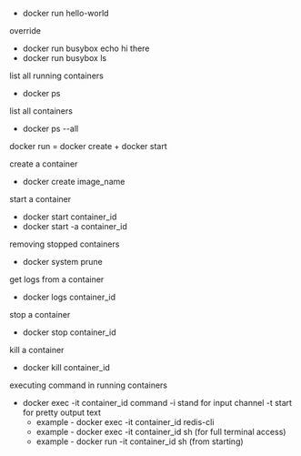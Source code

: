 - docker run hello-world

override

- docker run busybox echo hi there
- docker run busybox ls

list all running containers

- docker ps

list all containers

- docker ps --all

docker run = docker create + docker start

create a container

- docker create image_name

start a container

- docker start container_id
- docker start -a container_id

removing stopped containers

- docker system prune

get logs from a container

- docker logs container_id

stop a container

- docker stop container_id

kill a container

- docker kill container_id

executing command in running containers

- docker exec -it container_id command
  -i stand for input channel
  -t start for pretty output text
  - example - docker exec -it container_id redis-cli
  - example - docker exec -it container_id sh (for full terminal access)
  - example - docker run -it container_id sh (from starting)
